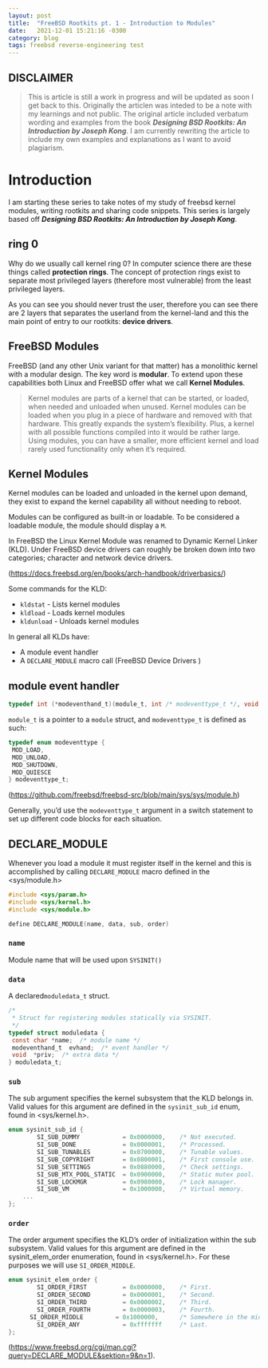 ```yaml
---
layout: post
title:  "FreeBSD Rootkits pt. 1 - Introduction to Modules"
date:   2021-12-01 15:21:16 -0300
category: blog
tags: freebsd reverse-engineering test
---
```


## DISCLAIMER

> This is article is still a work in progress and will be updated as soon I get back to this. Originally the articlen was inteded to be a note with my learnings and not public. The original article included verbatum wording and examples from the book ***Designing BSD Rootkits: An Introduction by Joseph Kong***. I am currently rewriting the article to include my own examples and explanations as I want to avoid plagiarism.

# Introduction
I am starting these series to take notes of my study of freebsd kernel modules, writing rootkits and sharing code snippets. This series is largely based off ***Designing BSD Rootkits: An Introduction by Joseph Kong***.

## ring 0

Why do we usually call kernel ring 0? In computer science there are these things called **protection rings**. The concept of protection rings exist to separate most privileged layers (therefore most vulnerable) from the least privileged layers.

As you can see you should never trust the user, therefore you can see there are 2 layers that separates the userland from the kernel-land and this the main point of entry to our rootkits: **device drivers**.

## FreeBSD Modules

FreeBSD (and any other Unix variant for that matter) has a monolithic kernel with a modular design. The key word is **modular**. To extend upon these capabilities both Linux and FreeBSD offer what we call **Kernel Modules**.

> Kernel modules are parts of a kernel that can be started, or loaded, when needed and unloaded when unused. Kernel modules can be loaded when you plug in a piece of hardware and removed with that hardware. This greatly expands the system’s flexibility. Plus, a kernel with all possible functions compiled into it would be rather large. Using modules, you can have a smaller, more efficient kernel and load rarely used functionality only when it’s required.

## Kernel Modules

Kernel modules can be loaded and unloaded in the kernel upon demand, they exist to expand the kernel capability all without needing to reboot.

Modules can be configured as built-in or loadable. To be considered a loadable module, the module should display a ```M```.

In FreeBSD the Linux Kernel Module was renamed to Dynamic Kernel Linker (KLD). Under FreeBSD device drivers can roughly be broken down into two categories; character and network device drivers.

(<https://docs.freebsd.org/en/books/arch-handbook/driverbasics/>)

Some commands for the KLD:

* ```kldstat``` - Lists kernel modules
* ```kldload``` - Loads kernel modules
* ```kldunload``` - Unloads kernel modules

In general all KLDs have:

* A module event handler
* A ```DECLARE_MODULE``` macro call
(FreeBSD Device Drivers )

## **module event handler**

```c
typedef int (*modeventhand_t)(module_t, int /* modeventtype_t */, void *);
```

```module_t``` is a pointer to a ```module``` struct, and ```modeventtype_t``` is defined as such:

```c
typedef enum modeventtype {
 MOD_LOAD,
 MOD_UNLOAD,
 MOD_SHUTDOWN,
 MOD_QUIESCE
} modeventtype_t;
```

(<https://github.com/freebsd/freebsd-src/blob/main/sys/sys/module.h>)

Generally, you’d use the `modeventtype_t` argument in a switch statement to set up different code blocks for each situation.

## **DECLARE_MODULE**

Whenever you load a module it must register itself in the kernel and this is accomplished by calling `DECLARE_MODULE` macro defined in the <sys/module.h>

```c
#include <sys/param.h>
#include <sys/kernel.h>
#include <sys/module.h>

define DECLARE_MODULE(name, data, sub, order)
```

### **`name`**

Module name that will be used upon `SYSINIT()`

### **`data`**

A declared`moduledata_t` struct.

```c
/*
 * Struct for registering modules statically via SYSINIT.
 */
typedef struct moduledata {
 const char *name;  /* module name */
 modeventhand_t  evhand;  /* event handler */
 void  *priv;  /* extra data */
} moduledata_t;
```

### **`sub`**

The sub argument specifies the kernel subsystem that the KLD belongs in. Valid values for this argument are defined in the `sysinit_sub_id` enum, found in <sys/kernel.h>.

```c
enum sysinit_sub_id {
        SI_SUB_DUMMY            = 0x0000000,    /* Not executed.        */
        SI_SUB_DONE             = 0x0000001,    /* Processed.           */
        SI_SUB_TUNABLES         = 0x0700000,    /* Tunable values.      */
        SI_SUB_COPYRIGHT        = 0x0800001,    /* First console use.   */
        SI_SUB_SETTINGS         = 0x0880000,    /* Check settings.      */
        SI_SUB_MTX_POOL_STATIC  = 0x0900000,    /* Static mutex pool.   */
        SI_SUB_LOCKMGR          = 0x0980000,    /* Lock manager.        */
        SI_SUB_VM               = 0x1000000,    /* Virtual memory.      */
    ...
};
```

### **`order`**

The order argument specifies the KLD’s order of initialization within the sub subsystem. Valid values for this argument are defined in the sysinit_elem_order enumeration, found in <sys/kernel.h>. For these purposes we will use `SI_ORDER_MIDDLE`.

```c
enum sysinit_elem_order {
        SI_ORDER_FIRST          = 0x0000000,    /* First.               */
        SI_ORDER_SECOND         = 0x0000001,    /* Second.              */
        SI_ORDER_THIRD          = 0x0000002,    /* Third.               */
        SI_ORDER_FOURTH         = 0x0000003,    /* Fourth.              */
      SI_ORDER_MIDDLE         = 0x1000000,      /* Somewhere in the middle. */
        SI_ORDER_ANY            = 0xfffffff     /* Last.                    */
};
```

(<https://www.freebsd.org/cgi/man.cgi?query=DECLARE_MODULE&sektion=9&n=1>).
